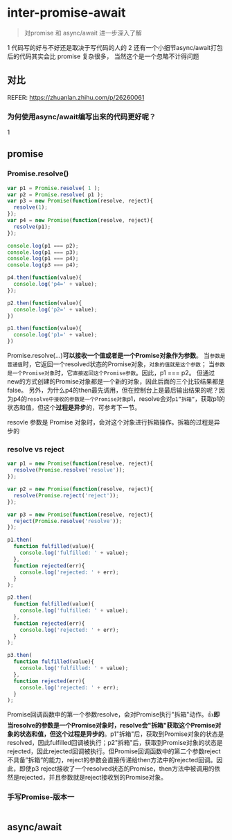 # inter-promise-await

> 对promise 和 async/await 进一步深入了解

1 代码写的好与不好还是取决于写代码的人的
2 还有一个小细节async/await打包后的代码其实会比 promise 复杂很多， 当然这个是一个忽略不计得问题

## 对比

REFER: https://zhuanlan.zhihu.com/p/26260061

### 为何使用async/await编写出来的代码更好呢？

1

## promise

### Promise.resolve()

```js
var p1 = Promise.resolve( 1 );
var p2 = Promise.resolve( p1 );
var p3 = new Promise(function(resolve, reject){
  resolve(1);
});
var p4 = new Promise(function(resolve, reject){
  resolve(p1);
});

console.log(p1 === p2);
console.log(p1 === p3);
console.log(p1 === p4);
console.log(p3 === p4);

p4.then(function(value){
  console.log('p4=' + value);
});

p2.then(function(value){
  console.log('p2=' + value);
})

p1.then(function(value){
  console.log('p1=' + value);
})

```

Promise.resolve(...)**可以接收一个值或者是一个Promise对象作为参数**。
当`参数是普通值`时，它返回一个resolved状态的Promise对象，`对象的值就是这个参数`；
当`参数是一个Promise对象`时，它`直接返回这个Promise参数`。因此，p1 === p2。
但通过new的方式创建的Promise对象都是一个新的对象，因此后面的三个比较结果都是false。
另外，为什么p4的then最先调用，但在控制台上是最后输出结果的呢？因为p4的`resolve中接收的参数是一个Promise对象`p1，resolve会对`p1”拆箱“`，获取p1的状态和值，但这个**过程是异步**的，可参考下一节。

resovle 参数是 Promise 对象时，会对这个对象进行拆箱操作。拆箱的过程是异步的

### resolve vs reject

```js
var p1 = new Promise(function(resolve, reject){
  resolve(Promise.resolve('resolve'));
});

var p2 = new Promise(function(resolve, reject){
  resolve(Promise.reject('reject'));
});

var p3 = new Promise(function(resolve, reject){
  reject(Promise.resolve('resolve'));
});

p1.then(
  function fulfilled(value){
    console.log('fulfilled: ' + value);
  },
  function rejected(err){
    console.log('rejected: ' + err);
  }
);

p2.then(
  function fulfilled(value){
    console.log('fulfilled: ' + value);
  },
  function rejected(err){
    console.log('rejected: ' + err);
  }
);

p3.then(
  function fulfilled(value){
    console.log('fulfilled: ' + value);
  },
  function rejected(err){
    console.log('rejected: ' + err);
  }
);

```

Promise回调函数中的第一个参数resolve，会对Promise执行"拆箱"动作。👍**即当resolve的参数是一个Promise对象时，resolve会"拆箱"获取这个Promise对象的状态和值，但这个过程是异步的**。p1"拆箱"后，获取到Promise对象的状态是resolved，因此fulfilled回调被执行；p2"拆箱"后，获取到Promise对象的状态是rejected，因此rejected回调被执行。但Promise回调函数中的第二个参数reject不具备”拆箱“的能力，reject的参数会直接传递给then方法中的rejected回调。因此，即使p3 reject接收了一个resolved状态的Promise，then方法中被调用的依然是rejected，并且参数就是reject接收到的Promise对象。

### 手写Promise-版本一

```js

```

## async/await